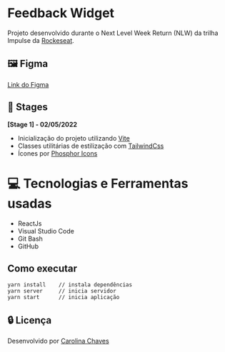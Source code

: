 # Feedback Widget

Projeto desenvolvido durante o Next Level Week Return (NLW) da trilha Impulse da [Rockeseat](https://www.rocketseat.com.br/ignite).

## 🖼 Figma
[Link do Figma](https://www.figma.com/community/file/1102912516166573468/Feedback-Widget)

## 📑 Stages
**[Stage 1] - 02/05/2022**
* Inicialização do projeto utilizando [Vite](https://vitejs.dev/guide/)
* Classes utilitárias de estilização com [TailwindCss](https://tailwindcss.com/docs/installation)
* Ícones por [Phosphor Icons](https://phosphoricons.com/)

# :computer: Tecnologias e Ferramentas usadas

* ReactJs
* Visual Studio Code
* Git Bash
* GitHub

## Como executar

    yarn install    // instala dependências
    yarn server     // inicia servidor
    yarn start      // inicia aplicação

## :lock: Licença

Desenvolvido por [Carolina Chaves](https://www.linkedin.com/in/carolinachaves1/)
